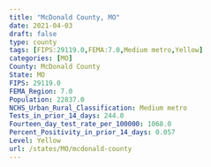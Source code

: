 ```yaml
---
title: "McDonald County, MO"
date: 2021-04-03
draft: false
type: county
tags: [FIPS:29119.0,FEMA:7.0,Medium metro,Yellow]
categories: [MO]
County: McDonald County
State: MO
FIPS: 29119.0
FEMA_Region: 7.0
Population: 22837.0
NCHS_Urban_Rural_Classification: Medium metro
Tests_in_prior_14_days: 244.0
Fourteen_day_test_rate_per_100000: 1068.0
Percent_Positivity_in_prior_14_days: 0.057
Level: Yellow
url: /states/MO/mcdonald-county
---
```



